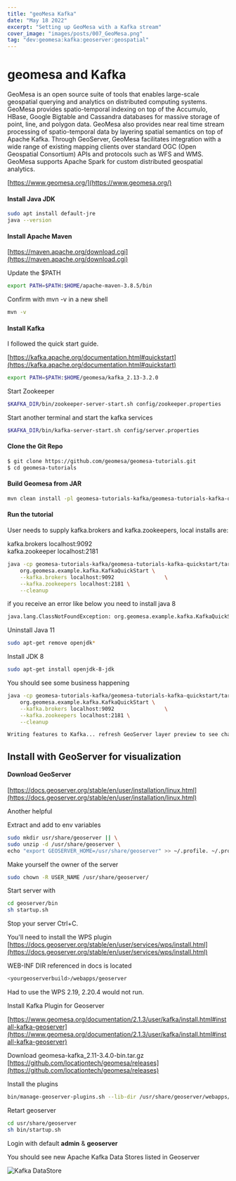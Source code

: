 ```yaml
---
title: "geoMesa Kafka"
date: "May 18 2022"
excerpt: "Setting up GeoMesa with a Kafka stream"
cover_image: "images/posts/007_GeoMesa.png"
tag: "dev:geomesa:kafka:geoserver:geospatial"
---
```


# geomesa and Kafka

GeoMesa is an open source suite of tools that enables large-scale geospatial querying and analytics on distributed computing systems. GeoMesa provides spatio-temporal indexing on top of the Accumulo, HBase, Google Bigtable and Cassandra databases for massive storage of point, line, and polygon data. GeoMesa also provides near real time stream processing of spatio-temporal data by layering spatial semantics on top of Apache Kafka. Through GeoServer, GeoMesa facilitates integration with a wide range of existing mapping clients over standard OGC (Open Geospatial Consortium) APIs and protocols such as WFS and WMS. GeoMesa supports Apache Spark for custom distributed geospatial analytics.

[https://www.geomesa.org/](https://www.geomesa.org/)

#### Install Java JDK

```bash
sudo apt install default-jre
java --version
```

#### Install Apache Maven

[https://maven.apache.org/download.cgi](https://maven.apache.org/download.cgi)

Update the $PATH

```bash
export PATH=$PATH:$HOME/apache-maven-3.8.5/bin
```

Confirm with mvn -v in a new shell

```bash
mvn -v
```

#### Install Kafka

I followed the quick start guide.

[https://kafka.apache.org/documentation.html#quickstart](https://kafka.apache.org/documentation.html#quickstart)

```bash
export PATH=$PATH:$HOME/geomesa/kafka_2.13-3.2.0
```

Start Zookeeper

```bash
$KAFKA_DIR/bin/zookeeper-server-start.sh config/zookeeper.properties
```

Start another terminal and start the kafka services

```bash
$KAFKA_DIR/bin/kafka-server-start.sh config/server.properties
```

#### Clone the Git Repo

```bash
$ git clone https://github.com/geomesa/geomesa-tutorials.git
$ cd geomesa-tutorials
```

#### Build Geomesa from JAR

```bash
mvn clean install -pl geomesa-tutorials-kafka/geomesa-tutorials-kafka-quickstart -am
```

#### Run the tutorial

User needs to supply kafka.brokers and kafka.zookeepers, local installs are:

kafka.brokers localhost:9092  
kafka.zookeeper localhost:2181

```bash
java -cp geomesa-tutorials-kafka/geomesa-tutorials-kafka-quickstart/target/geomesa-tutorials-kafka-quickstart-$VERSION.jar \
    org.geomesa.example.kafka.KafkaQuickStart \
    --kafka.brokers localhost:9092                \
    --kafka.zookeepers localhost:2181 \
    --cleanup
```

if you receive an error like below you need to install java 8

```bash
java.lang.ClassNotFoundException: org.geomesa.example.kafka.KafkaQuickStart
```

Uninstall Java 11

```bash
sudo apt-get remove openjdk*
```

Install JDK 8

```bash
sudo apt-get install openjdk-8-jdk
```

You should see some business happening

```bash
java -cp geomesa-tutorials-kafka/geomesa-tutorials-kafka-quickstart/target/geomesa-tutorials-kafka-quickstart-3.5.0-SNAPSHOT.jar \
    org.geomesa.example.kafka.KafkaQuickStart \
    --kafka.brokers localhost:9092                \
    --kafka.zookeepers localhost:2181 \
    --cleanup
```

```bash
Writing features to Kafka... refresh GeoServer layer preview to see changes
```

## Install with GeoServer for visualization

#### Download GeoServer

[https://docs.geoserver.org/stable/en/user/installation/linux.html](https://docs.geoserver.org/stable/en/user/installation/linux.html)

Another helpful

Extract and add to env variables

```bash
sudo mkdir usr/share/geoserver || \
sudo unzip -d /usr/share/geoserver \
echo "export GEOSERVER_HOME=/usr/share/geoserver" >> ~/.profile. ~/.profile
```

Make yourself the owner of the server

```bash
sudo chown -R USER_NAME /usr/share/geoserver/
```

Start server with

```bash
cd geoserver/bin
sh startup.sh
```

Stop your server Ctrl+C.

You'll need to install the WPS plugin  
[https://docs.geoserver.org/stable/en/user/services/wps/install.html](https://docs.geoserver.org/stable/en/user/services/wps/install.html)

WEB-INF DIR referenced in docs is located

```bash
<yourgeoserverbuild>/webapps/geoserver
```

Had to use the WPS 2.19, 2.20.4 would not run.

Install Kafka Plugin for Geoserver

[https://www.geomesa.org/documentation/2.1.3/user/kafka/install.html#install-kafka-geoserver](https://www.geomesa.org/documentation/2.1.3/user/kafka/install.html#install-kafka-geoserver)

Download geomesa-kafka_2.11-3.4.0-bin.tar.gz  
 [https://github.com/locationtech/geomesa/releases](https://github.com/locationtech/geomesa/releases)

Install the plugins

```bash
bin/manage-geoserver-plugins.sh --lib-dir /usr/share/geoserver/webapps/geoserver/WEB-INF/lib/ --install
```

Retart geoserver

```bash
cd usr/share/geoserver
sh bin/startup.sh
```

Login with default **admin** & **geoserver**

You should see new Apache Kafka Data Stores listed in Geoserver

![Kafka DataStore](/images/posts/008_geoserver_kafka.PNG)
